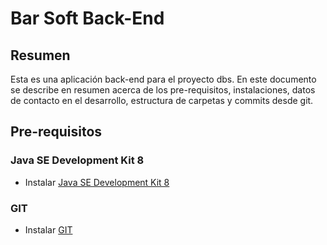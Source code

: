 # Bar Soft Back-End

## Resumen

Esta es una aplicación back-end para el proyecto dbs. En este documento
se describe en resumen acerca de los pre-requisitos, instalaciones, datos de contacto
en el desarrollo, estructura de carpetas y commits desde git.


## Pre-requisitos

### Java SE Development Kit 8

- Instalar [Java SE Development Kit 8](http://www.oracle.com/technetwork/java/javase/downloads/jdk8-downloads-2133151.html)

### GIT

- Instalar [GIT](https://git-scm.com/)
